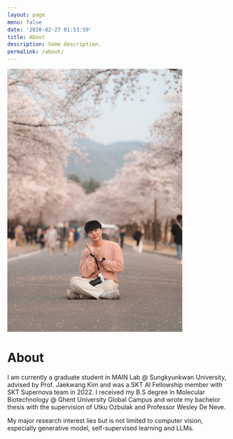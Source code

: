 ```yaml
---
layout: page
menu: false
date: '2020-02-27 01:53:59'
title: About
description: Some description.
permalink: /about/
---
```


<img class="img-rounded" src="/assets/img/uploads/profile2.jpg" alt="sean_profile" width="400" height="600">

# About

I am currently a graduate student in MAIN Lab @ Sungkyunkwan University, advised by Prof. Jaekwang Kim and was a SKT AI Fellowship member with SKT Supernova team in 2022. I received my B.S degree in Molecular Biotechnology @ Ghent University Global Campus and wrote my bachelor thesis with the supervision of Utku Ozbulak and Professor Wesley De Neve.

My major research interest lies but is not limited to computer vision, especially generative model, self-supervised learning and LLMs.